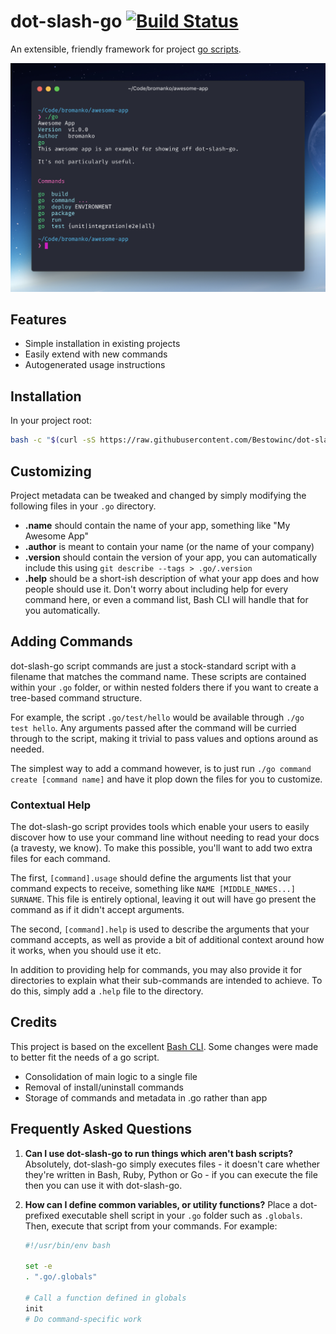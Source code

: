 # dot-slash-go [![Build Status](https://travis-ci.org/Bestowinc/dot-slash-go.svg?branch=master)](https://travis-ci.org/Bestowinc/dot-slash-go)

An extensible, friendly framework for project [go scripts](https://www.thoughtworks.com/insights/blog/praise-go-script-part-i).

![dot-slash-go Example](https://github.com/Bestowinc/dot-slash-go/raw/master/example.png)

## Features

* Simple installation in existing projects
* Easily extend with new commands
* Autogenerated usage instructions

## Installation

In your project root:

```sh
bash -c "$(curl -sS https://raw.githubusercontent.com/Bestowinc/dot-slash-go/master/install)"
```

## Customizing
Project metadata can be tweaked and changed by simply modifying
the following files in your `.go` directory.

 - **.name** should contain the name of your app, something like "My Awesome App"
 - **.author** is meant to contain your name (or the name of your company)
 - **.version** should contain the version of your app, you can automatically include this using `git describe --tags > .go/.version`
 - **.help** should be a short-ish description of what your app does and how people should use it.
   Don't worry about including help for every command here, or even a command list, Bash CLI will
   handle that for you automatically.

## Adding Commands
dot-slash-go script commands are just a stock-standard script with a filename that matches the command name.
These scripts are contained within your `.go` folder, or within nested folders there if you want
to create a tree-based command structure.

For example, the script `.go/test/hello` would be available through `./go test hello`. Any arguments
passed after the command will be curried through to the script, making it trivial to pass values and
options around as needed.

The simplest way to add a command however, is to just run `./go command create [command name]`
and have it plop down the files for you to customize.

### Contextual Help
The dot-slash-go script provides tools which enable your users to easily discover how to use your 
command line without needing to read your docs (a travesty, we know). To make this possible, 
you'll want to add two extra files for each command.

The first, `[command].usage` should define the arguments list that your command expects to receive,
something like `NAME [MIDDLE_NAMES...] SURNAME`. This file is entirely optional, leaving it out will
have go present the command as if it didn't accept arguments.

The second, `[command].help` is used to describe the arguments that your command accepts, as well as
provide a bit of additional context around how it works, when you should use it etc.

In addition to providing help for commands, you may also provide it for directories to explain what
their sub-commands are intended to achieve. To do this, simply add a `.help` file to the directory.

## Credits
This project is based on the excellent [Bash CLI](https://github.com/SierraSoftworks/bash-cli).
Some changes were made to better fit the needs of a go script. 

* Consolidation of main logic to a single file
* Removal of install/uninstall commands
* Storage of commands and metadata in .go rather than app

## Frequently Asked Questions

1. **Can I use dot-slash-go to run things which aren't bash scripts?**
   Absolutely, dot-slash-go simply executes files - it doesn't care whether they're written in Bash, Ruby,
   Python or Go - if you can execute the file then you can use it with dot-slash-go.

1. **How can I define common variables, or utility functions?**
   Place a dot-prefixed executable shell script in your `.go` folder such as `.globals`. Then, execute 
   that script from your commands. For example:
   
   ```bash
   #!/usr/bin/env bash
   
   set -e
   . ".go/.globals"
   
   # Call a function defined in globals
   init
   # Do command-specific work
   ```
